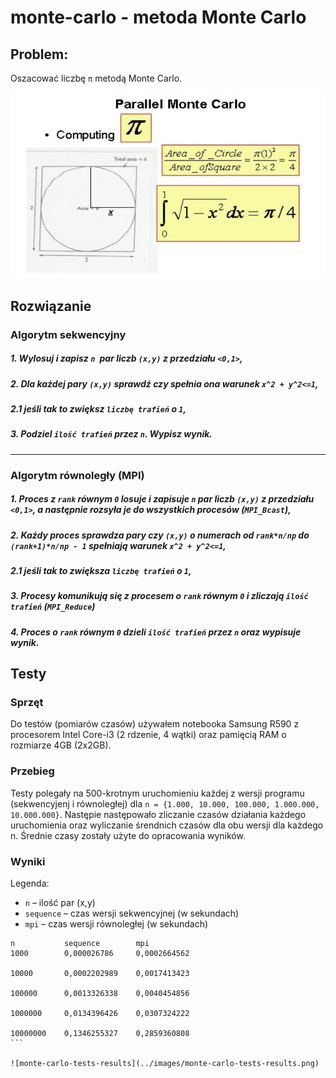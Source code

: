 # monte-carlo - metoda Monte Carlo

## Problem:

Oszacować liczbę `π` metodą Monte Carlo.

![monte-carlo-method](../images/monte-carlo-method.png)

## Rozwiązanie

### Algorytm sekwencyjny

##### 1. Wylosuj i zapisz `n `par liczb `(x,y)` z przedziału `<0,1>`,

##### 2. Dla każdej pary `(x,y)` sprawdź czy spełnia ona warunek `x^2 + y^2<=1`,

##### 2.1 jeśli tak to zwiększ `liczbę trafień` o `1`,

##### 3. Podziel `ilość trafień` przez `n`. Wypisz wynik.

---

### Algorytm równoległy (MPI)

##### 1. Proces z `rank` równym `0` losuje i zapisuje `n` par liczb `(x,y)` z przedziału `<0,1>`, a następnie rozsyła je do wszystkich procesów (`MPI_Bcast`),

##### 2. Każdy proces sprawdza pary czy `(x,y)` o numerach od `rank*n/np` do `(rank+1)*n/np - 1` spełniają warunek `x^2 + y^2<=1`,

##### 2.1 jeśli tak to zwiększa `liczbę trafień` o `1`,

##### 3. Procesy komunikują się z procesem o `rank` równym `0` i zliczają `ilość trafień` (`MPI_Reduce`)

##### 4. Proces o `rank` równym `0` dzieli `ilość trafień` przez `n` oraz wypisuje wynik.

## Testy

### Sprzęt

Do testów (pomiarów czasów) używałem notebooka Samsung R590 z
procesorem Intel Core-i3 (2 rdzenie, 4 wątki) oraz pamięcią RAM o rozmiarze
4GB (2x2GB).

### Przebieg

Testy polegały na 500-krotnym uruchomieniu każdej z wersji programu
(sekwencyjenj i równoległej) dla `n = {1.000, 10.000, 100.000, 1.000.000,
10.000.000}`. Następie następowało zliczanie czasów działania każdego
uruchomienia oraz wyliczanie śrendnich czasów dla obu wersji dla każdego n.
Średnie czasy zostały użyte do opracowania wyników.

### Wyniki

Legenda:
* `n` – ilość par (x,y)
* `sequence` – czas wersji sekwencyjnej (w sekundach)
* `mpi` – czas wersji równoległej (w sekundach)

````
n 			sequence 		mpi
1000 		0,000026786 	0,0002664562

10000 		0,0002202989 	0,0017413423

100000 		0,0013326338 	0,0040454856

1000000 	0,0134396426 	0,0307324222

10000000 	0,1346255327 	0,2859360808
```

![monte-carlo-tests-results](../images/monte-carlo-tests-results.png)
